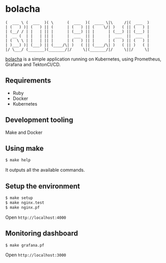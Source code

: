 # bolacha

```
(  ___ \ (  ___  )( \      (  ___  )(  ____ \|\     /|(  ___  )
| (   ) )| (   ) || (      | (   ) || (    \/| )   ( || (   ) |
| (__/ / | |   | || |      | (___) || |      | (___) || (___) |
|  __ (  | |   | || |      |  ___  || |      |  ___  ||  ___  |
| (  \ \ | |   | || |      | (   ) || |      | (   ) || (   ) |
| )___) )| (___) || (____/\| )   ( || (____/\| )   ( || )   ( |
|/ \___/ (_______)(_______/|/     \|(_______/|/     \||/     \|
```

[bolacha](https://github.com/leandronsp/bolacha) is a simple application running on Kubernetes, using Prometheus, Grafana and TektonCI/CD.

## Requirements

- Ruby
- Docker
- Kubernetes

## Development tooling

Make and Docker

## Using make

```bash
$ make help
```
It outputs all the available commands.

## Setup the environment

```bash
$ make setup
$ make nginx.test
$ make nginx.pf
```

Open `http://localhost:4000`

## Monitoring dashboard

```bash
$ make grafana.pf
```

Open `http://localhost:3000`
